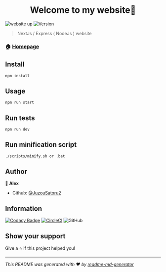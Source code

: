 <h1 align="center">Welcome to my website👋</h1>
<p>
  <img alt="website up" src="https://img.shields.io/website/https/juzousatoru2.github.io.svg" /> 
  <img alt="Version" src="https://img.shields.io/badge/version-3.0.0-blue.svg?cacheSeconds=2592000" />
</p>

> NextJs / Express ( NodeJs ) website

### 🏠 [Homepage](juzousatoru2.github.io)

## Install

```sh
npm install
```

## Usage

```sh
npm run start
```

## Run tests

```sh
npm run dev
```

## Run minification script

```sh
./scripts/minify.sh or .bat
```

## Author

👤 **Alex**

* Github: [@JuzouSatoru2](https://github.com/JuzouSatoru2)

## Information

[![Codacy Badge](https://api.codacy.com/project/badge/Grade/01f0675aaa774401b6d4321f7afd1830)](https://www.codacy.com/manual/mccr4fthd/NextJs-Website?utm_source=github.com&amp;utm_medium=referral&amp;utm_content=JuzouSatoru2/NextJs-Website&amp;utm_campaign=Badge_Grade) [![CircleCI](https://circleci.com/gh/JuzouSatoru2/NextJs-Website.svg?style=svg)](https://circleci.com/gh/JuzouSatoru2/NextJs-Website) ![GitHub](https://img.shields.io/github/license/JuzouSatoru2/NextJs-Website)

## Show your support

Give a ⭐️ if this project helped you!

***
_This README was generated with ❤️ by [readme-md-generator](https://github.com/kefranabg/readme-md-generator)_